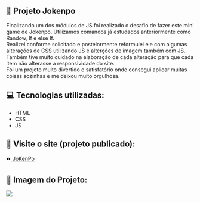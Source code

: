## :file_folder: Projeto Jokenpo

<p> Finalizando um dos módulos de JS foi realizado o desafio de fazer este mini game de Jokenpo.
Utilizamos comandos já estudados anteriormente como Randow, If e else If.
<br>Realizei conforme solicitado e posteiormente reformulei ele com algumas alterações de CSS utilizando JS e alterções de imagem também com JS. Também tive muito cuidado na elaboração de cada alteração para que cada item não alterasse a responsividade do site.
<br>Foi um projeto muito divertido e satisfatório onde consegui aplicar muitas coisas sozinhas e me deixou muito orgulhosa.</p>

## :computer: Tecnologias utilizadas:

- HTML
- CSS
- JS


## :rocket: Visite o site (projeto publicado):
:fast_forward:<a href="https://jokenpo-flavia-ramos.netlify.app/"> JoKenPo</a>

## :flower_playing_cards: Imagem do Projeto:

<img src="https://github.com/FlaviaRamosdaSilva/JoKenPo/blob/main/assets/Jokenpo-Fl%C3%A1via.png?raw=true">
